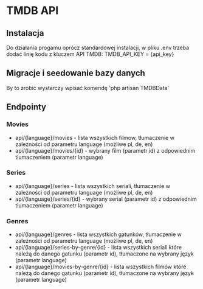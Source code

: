 # TMDB API

## Instalacja

Do działania progamu oprócz standardowej instalacji, w pliku .env trzeba dodać linię kodu z kluczem API TMDB:
TMDB_API_KEY = {api_key}

## Migracje i seedowanie bazy danych

By to zrobić wystarczy wpisać komendę 'php artisan TMDBData'

## Endpointy

### Movies

-   api/{language}/movies - lista wszystkich filmow, tłumaczenie w zależności od parametru language (możliwe pl, de, en)
-   api/{language}/movies/{id} - wybrany film (parametr id) z odpowiednim tlumaczeniem (parametr language)

### Series

-   api/{language}/series - lista wszystkich seriali, tłumaczenie w zależności od parametru language (możliwe pl, de, en)
-   api/{language}/series/{id} - wybrany serial (parametr id) z odpowiednim tlumaczeniem (parametr language)

### Genres

-   api/{language}/genres - lista wszystkich gatunków, tłumaczenie w zależności od parametru language (możliwe pl, de, en)
-   api/{language}/series-by-genre/{id} - lista wszystkich seriali które należą do danego gatunku (parametr id), tłumaczone na wybrany język (parametr language)
-   api/{language}/movies-by-genre/{id} - lista wszystkich filmów które należą do danego gatunku (parametr id), tłumaczone na wybrany język (parametr language)
